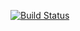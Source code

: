 [![Build Status](https://api.travis-ci.org/sniksnp/versions-watch.svg?branch=master)](https://travis-ci.org/sniksnp/versions-watch)
